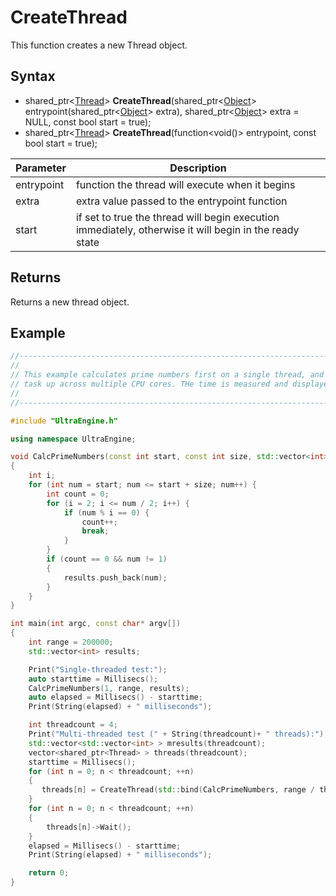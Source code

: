 # CreateThread

This function creates a new Thread object.

## Syntax

- shared_ptr<[Thread](Thread.md)> **CreateThread**(shared_ptr<[Object](Object.md)\> entrypoint(shared_ptr<[Object](Object.md)\> extra), shared_ptr<[Object](Object.md)\> extra = NULL, const bool start = true);
- shared_ptr<[Thread](Thread.md)> **CreateThread**(function<void()> entrypoint, const bool start = true);

| Parameter | Description |
| --- | --- |
| entrypoint | function the thread will execute when it begins |
| extra | extra value passed to the entrypoint function |
| start | if set to true the thread will begin execution immediately, otherwise it will begin in the ready state |

## Returns

Returns a new thread object.

## Example

```c++
//-----------------------------------------------------------------------------------------------
// 
// This example calculates prime numbers first on a single thread, and then splits the
// task up across multiple CPU cores. THe time is measured and displayed for each run.
// 
//-----------------------------------------------------------------------------------------------

#include "UltraEngine.h"

using namespace UltraEngine;

void CalcPrimeNumbers(const int start, const int size, std::vector<int>& results)
{
    int i;
    for (int num = start; num <= start + size; num++) {
        int count = 0;
        for (i = 2; i <= num / 2; i++) {
            if (num % i == 0) {
                count++;
                break;
            }
        }
        if (count == 0 && num != 1)
        {
            results.push_back(num);
        }
    }
}

int main(int argc, const char* argv[])
{
    int range = 200000;
    std::vector<int> results;

    Print("Single-threaded test:");
    auto starttime = Millisecs();
    CalcPrimeNumbers(1, range, results);
    auto elapsed = Millisecs() - starttime;
    Print(String(elapsed) + " milliseconds");

    int threadcount = 4;
    Print("Multi-threaded test (" + String(threadcount)+ " threads):");
    std::vector<std::vector<int> > mresults(threadcount);
    vector<shared_ptr<Thread> > threads(threadcount);
    starttime = Millisecs();
    for (int n = 0; n < threadcount; ++n)
    {
       threads[n] = CreateThread(std::bind(CalcPrimeNumbers, range / threadcount * n, range / threadcount, mresults[n]), true);
    }
    for (int n = 0; n < threadcount; ++n)
    {
        threads[n]->Wait();
    }
    elapsed = Millisecs() - starttime;
    Print(String(elapsed) + " milliseconds");

    return 0;
}
```
